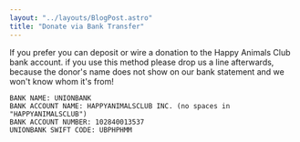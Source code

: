 ```yaml
---
layout: "../layouts/BlogPost.astro"
title: "Donate via Bank Transfer"
---
```


If you prefer you can deposit or wire a donation to the Happy Animals
Club bank account. if you use this method please drop us a line
afterwards, because the donor's name does not show on our bank statement
and we won't know whom it's from!

```
BANK NAME: UNIONBANK
BANK ACCOUNT NAME: HAPPYANIMALSCLUB INC. (no spaces in "HAPPYANIMALSCLUB")
BANK ACCOUNT NUMBER: 102840013537
UNIONBANK SWIFT CODE: UBPHPHMM
```
